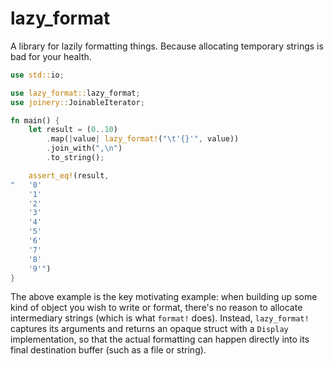 # lazy_format

A library for lazily formatting things. Because allocating temporary strings is bad for your health.

```rust
use std::io;

use lazy_format::lazy_format;
use joinery::JoinableIterator;

fn main() {
	let result = (0..10)
		.map(|value| lazy_format!("\t'{}'", value))
		.join_with(",\n")
		.to_string();

	assert_eq!(result,
"	'0'
	'1'
	'2'
	'3'
	'4'
	'5'
	'6'
	'7'
	'8'
	'9'")
}
```

The above example is the key motivating example: when building up some kind of object you wish to write or format, there's no reason to allocate intermediary strings (which is what `format!` does). Instead, `lazy_format!` captures its arguments and returns an opaque struct with a `Display` implementation, so that the actual formatting can happen directly into its final destination buffer (such as a file or string).
